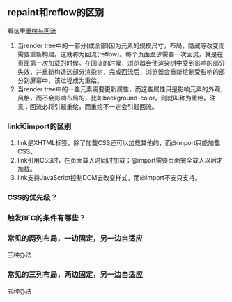 ## repaint和reflow的区别

看这里[重绘与回流](http://www.jianshu.com/p/01b9457f44d6)

1. 当render tree中的一部分(或全部)因为元素的规模尺寸，布局，隐藏等改变而需要重新构建。这就称为回流(reflow)。每个页面至少需要一次回流，就是在页面第一次加载的时候。在回流的时候，浏览器会使渲染树中受到影响的部分失效，并重新构造这部分渲染树，完成回流后，浏览器会重新绘制受影响的部分到屏幕中，该过程成为重绘。
2. 当render tree中的一些元素需要更新属性，而这些属性只是影响元素的外观，风格，而不会影响布局的，比如background-color。则就叫称为重绘。注意：回流必将引起重绘，而重绘不一定会引起回流。

### link和import的区别

1. link是XHTML标签，除了加载CSS还可以加载其他的，而@import只能加载CSS。
2. link引用CSS时，在页面载入时同时加载；@import需要页面完全载入以后才加载。
3. link支持JavaScript控制DOM去改变样式，而@import不支只支持。

### CSS的优先级？

### 触发BFC的条件有哪些？

### 常见的两列布局，一边固定，另一边自适应

三种办法

### 常见的三列布局，两边固定，另一边自适应

五种办法
